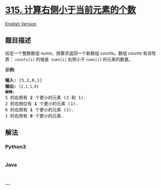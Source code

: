 # [315. 计算右侧小于当前元素的个数](https://leetcode-cn.com/problems/count-of-smaller-numbers-after-self)

[English Version](/solution/0300-0399/0315.Count%20of%20Smaller%20Numbers%20After%20Self/README_EN.md)

## 题目描述

<!-- 这里写题目描述 -->
<p>给定一个整数数组 <em>nums</em>，按要求返回一个新数组&nbsp;<em>counts</em>。数组 <em>counts</em> 有该性质： <code>counts[i]</code> 的值是&nbsp; <code>nums[i]</code> 右侧小于&nbsp;<code>nums[i]</code> 的元素的数量。</p>

<p><strong>示例:</strong></p>

<pre><strong>输入:</strong> [5,2,6,1]
<strong>输出:</strong> <code>[2,1,1,0] 
<strong>解释:</strong></code>
5 的右侧有 <strong>2 </strong>个更小的元素 (2 和 1).
2 的右侧仅有 <strong>1 </strong>个更小的元素 (1).
6 的右侧有 <strong>1 </strong>个更小的元素 (1).
1 的右侧有 <strong>0 </strong>个更小的元素.
</pre>

## 解法

<!-- 这里可写通用的实现逻辑 -->

<!-- tabs:start -->

### **Python3**

<!-- 这里可写当前语言的特殊实现逻辑 -->

```python

```

### **Java**

<!-- 这里可写当前语言的特殊实现逻辑 -->

```java

```

### **...**

```

```

<!-- tabs:end -->
